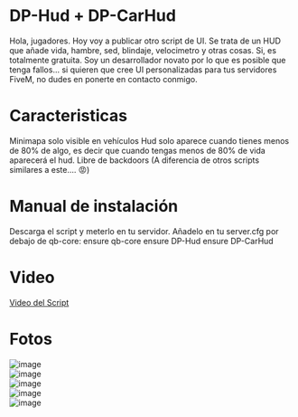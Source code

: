 # DP-Hud + DP-CarHud
Hola, jugadores. Hoy voy a publicar otro script de UI. Se trata de un HUD que añade vida, hambre, sed, blindaje, velocimetro y otras cosas. Si, es totalmente gratuita. Soy un desarrollador novato por lo que es posible que tenga fallos... si quieren que cree UI personalizadas para tus servidores FiveM, no dudes en ponerte en contacto conmigo.

<h1>Caracteristicas</h1>
Minimapa solo visible en vehículos
Hud solo aparece cuando tienes menos de 80% de algo, es decir que cuando tengas menos de 80% de vida aparecerá el hud.
Libre de backdoors (A diferencia de otros scripts similares a este.... 😡)


<h1>Manual de instalación</h1>
Descarga el script y meterlo en tu servidor.
Añadelo en tu server.cfg por debajo de qb-core:
  ensure qb-core
  ensure DP-Hud
  ensure DP-CarHud
  

<h1>Video</h1>

<a href="https://i.imgur.com/wXmZzy5.mp4">Video del Script</a>

<h1>Fotos</h1>

![image](https://github.com/user-attachments/assets/f5796f11-4795-40b5-abfd-23a029e0ba32) <br>
![image](https://github.com/user-attachments/assets/7a580aec-a495-4308-867a-d5895b71508f) <br>
![image](https://github.com/user-attachments/assets/b3e07a1b-e2e3-4160-96eb-58ac47b6896a) <br>
![image](https://github.com/user-attachments/assets/ef7bc87b-fffc-418c-9cb9-9043df90b1d2) <br>
![image](https://github.com/user-attachments/assets/ad338fe4-a72b-4418-bcbe-9b85f8c74b61)
